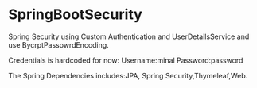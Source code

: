 # SpringBootSecurity
Spring Security using Custom Authentication and UserDetailsService and use BycrptPassowrdEncoding.


Credentials is hardcoded for now: 
Username:minal 
Password:password

The Spring Dependencies includes:JPA, Spring Security,Thymeleaf,Web.
